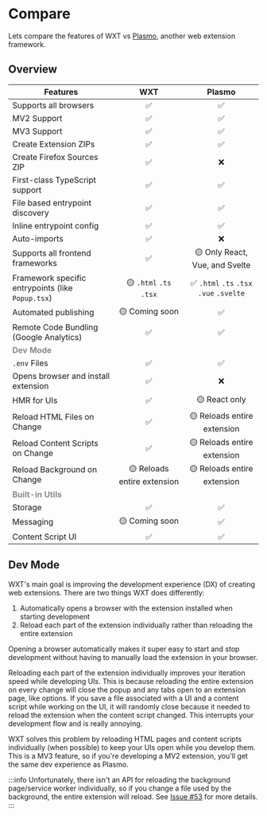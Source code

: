 # Compare

Lets compare the features of WXT vs [Plasmo](https://docs.plasmo.com/framework), another web extension framework.

## Overview

| Features                                             |             WXT             |                  Plasmo                  |
| ---------------------------------------------------- | :-------------------------: | :--------------------------------------: |
| Supports all browsers                                |             ✅              |                    ✅                    |
| MV2 Support                                          |             ✅              |                    ✅                    |
| MV3 Support                                          |             ✅              |                    ✅                    |
| Create Extension ZIPs                                |             ✅              |                    ✅                    |
| Create Firefox Sources ZIP                           |             ✅              |                    ❌                    |
| First-class TypeScript support                       |             ✅              |                    ✅                    |
| File based entrypoint discovery                      |             ✅              |                    ✅                    |
| Inline entrypoint config                             |             ✅              |                    ✅                    |
| Auto-imports                                         |             ✅              |                    ❌                    |
| Supports all frontend frameworks                     |             ✅              |      🟡 Only React, Vue, and Svelte      |
| Framework specific entrypoints (like `Popup.tsx`)    |   🟡 `.html` `.ts` `.tsx`   | ✅ `.html` `.ts` `.tsx` `.vue` `.svelte` |
| Automated publishing                                 |       🟡 Coming soon        |                    ✅                    |
| Remote Code Bundling (Google Analytics)              |             ✅              |                    ✅                    |
| <strong style="opacity: 50%">Dev Mode</strong>       |                             |                                          |
| `.env` Files                                         |             ✅              |                    ✅                    |
| Opens browser and install extension                  |             ✅              |                    ❌                    |
| HMR for UIs                                          |             ✅              |              🟡 React only               |
| Reload HTML Files on Change                          |             ✅              |       🟡 Reloads entire extension        |
| Reload Content Scripts on Change                     |             ✅              |       🟡 Reloads entire extension        |
| Reload Background on Change                          | 🟡 Reloads entire extension |       🟡 Reloads entire extension        |
| <strong style="opacity: 50%">Built-in Utils</strong> |                             |                                          |
| Storage                                              |             ✅              |                    ✅                    |
| Messaging                                            |       🟡 Coming soon        |                    ✅                    |
| Content Script UI                                    |             ✅              |                    ✅                    |

## Dev Mode

WXT's main goal is improving the development experience (DX) of creating web extensions. There are two things WXT does differently:

1. Automatically opens a browser with the extension installed when starting development
2. Reload each part of the extension individually rather than reloading the entire extension

Opening a browser automatically makes it super easy to start and stop development without having to manually load the extension in your browser.

Reloading each part of the extension individually improves your iteration speed while developing UIs. This is because reloading the entire extension on every change will close the popup and any tabs open to an extension page, like options. If you save a file associated with a UI and a content script while working on the UI, it will randomly close because it needed to reload the extension when the content script changed. This interrupts your development flow and is really annoying.

WXT solves this problem by reloading HTML pages and content scripts individually (when possible) to keep your UIs open while you develop them. This is a MV3 feature, so if you're developing a MV2 extension, you'll get the same dev experience as Plasmo.

:::info
Unfortunately, there isn't an API for reloading the background page/service worker individually, so if you change a file used by the background, the entire extension will reload. See [Issue #53](https://github.com/wxt-dev/wxt/issues/53) for more details.
:::
